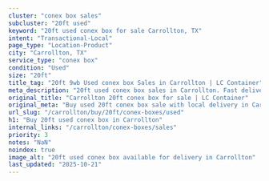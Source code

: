 ```yaml
---
cluster: "conex box sales"
subcluster: "20ft used"
keyword: "20ft used conex box for sale Carrollton, TX"
intent: "Transactional-Local"
page_type: "Location-Product"
city: "Carrollton, TX"
service_type: "conex box"
condition: "Used"
size: "20ft"
title_tag: "20ft 9wb Used conex box Sales in Carrollton | LC Container"
meta_description: "20ft used conex box sales in Carrollton. Fast delivery, competitive pricing. Serving conex boxes area. Quote ID: JO4. Call (214) 524-4168 for your free quote today."
original_title: "Carrollton 20ft conex box for sale | LC Container"
original_meta: "Buy used 20ft conex box sale with local delivery in Carrollton, TX. LC Container — local Since 2003. Request a fast quote today."
url_slug: "/carrollton/buy/20ft/conex-boxes/used"
h1: "Buy 20ft used conex box in Carrollton"
internal_links: "/carrollton/conex-boxes/sales"
priority: 3
notes: "NaN"
noindex: true
image_alt: "20ft used conex box available for delivery in Carrollton"
last_updated: "2025-10-21"
---
```


<!-- TODO: Add unique city/inventory copy, images, and internal links here. -->
